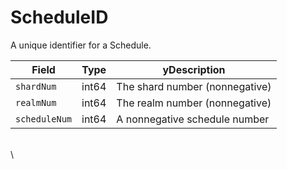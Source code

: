 # ScheduleID

A unique identifier for a Schedule.

| Field         | Type  | yDescription                                      |
| ------------- | ----- | ------------------------------------------------- |
| `shardNum`    | int64 | The shard number (nonnegative) |
| `realmNum`    | int64 | The realm number (nonnegative) |
| `scheduleNum` | int64 | A nonnegative schedule number                     |

\
\\

